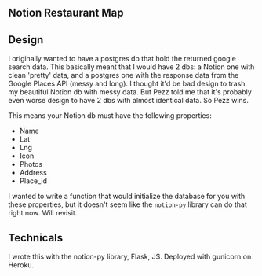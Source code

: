 
## Notion Restaurant Map

## Design

I originally wanted to have a postgres db that hold the returned google search data. This basically meant that I would have 2 dbs: a Notion one with clean 'pretty' data, and a postgres one with the response data from the Google Places API (messy and long). I thought it'd be bad design to trash my beautiful Notion db with messy data. But Pezz told me that it's probably even worse design to have 2 dbs with almost identical data. So Pezz wins.

This means your Notion db must have the following properties:
- Name
- Lat
- Lng
- Icon
- Photos
- Address
- Place_id

I wanted to write a function that would initialize the database for you with these properties, but it doesn't seem like the `notion-py` library can do that right now. Will revisit.

## Technicals
I wrote this with the notion-py library, Flask, JS. Deployed with gunicorn on Heroku.